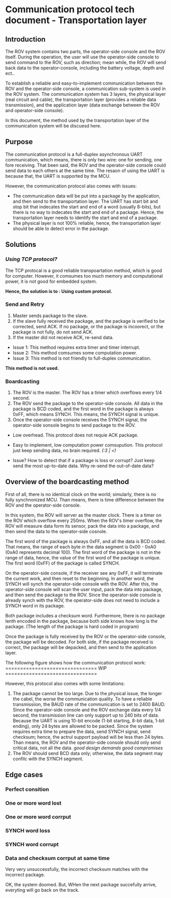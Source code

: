# Communication protocol tech document - Transportation layer

## Introduction

The ROV system contains two parts, the operator-side console and the ROV itself. During the operation, the user will use the operator-side console to send command to the ROV, such as direction; mean while, the ROV will send back data to the operator-console, including the battery voltage, depth and ect..

To establish a reliable and easy-to-implement communication between the ROV and the operator-side console, a communication sub-system is used in the ROV system. The communication system has 3 layers, the physical layer (real circuit and cable), the transportation layer (provides a reliable data transmission), and the application layer (data exchange between the ROV and operator-side console).

In this document, the method used by the transportation layer of the communication system will be discuesd here.


## Purpose

The communication protocol is a full-duplex asynchronous UART communication, which means, there is only two wire: one for sending, one fore receiving. That been said, the ROV and the operator-side console could send data to each others at the same time. The resaon of using the UART is because that, the UART is supported by the MCU.

However, the communication protocol also comes with issues:
- The communication data will be put into a package by the application, and then send to the transportation layer. The UART has start bit and stop bit that indecates the start and end of a word (usually 8-bits), but there is no way to indecates the start and end of a package. Hence, the transportation layer needs to identify the start and end of a package.
- The physical layer is not 100% reliable, hence, the transportation layer should be able to detect error in the package.

## Solutions

### _Using TCP protocol?_

The TCP protocal is a good reliable transpoartation method, which is good for computer. However, it comsumes too much memory and computational power, it is not good for embedded system.

**Hence, the solution is to : Using custom protocol.**

### Send and Retry

1. Master sends package to the slave.
2. If the slave fully received the package, and the package is verified to be corrected, send ACK. If no package, or the package is incoorect, or the package is not fully, do not send ACK.
3. If the master did not receive ACK, re-send data.

- Issue 1: This method requires extra timer and timer interrupt.
- Issue 2: This method comsumes some computation power.
- Issue 3: This method is not friendly to full-duplex communication.

**This method is not used.**

### Boardcasting

1. The ROV is the master. The ROV has a timer which overflows every 1/4 second.
2. The ROV send the package to the operator-side console. All data in the package is BCD coded, and the first word in the package is always 0xFF, which means SYNCH. This means, the SYNCH signal is unique.
3. Once the operator-side console receives the SYNCH signal, the operator-side sonsole begins to send package to the ROV.

- Low overhead. This protocol does not requie ACK package.
- Easy to implement, low computation power comsupution. This protocol just keep sending data, no brain required. _(:3 _| <)__

- Issue? How to detect that if a package is loss or corrupt? Just keep send the most up-to-date data. Why re-send the out-of-date data?


## Overview of the boardcasting method

First of all, there is no identical clock on the world; simularly, there is no fully synchnonized MCU. Than means, there is time difference between the ROV and the operator-side console.

In this system, the ROV will server as the master clock. There is a timer on the ROV which overflow every 250ms. When the ROV's timer overflow, the ROV will measure data form its sensor, pack the data into a package, and then send the data to the operator-side cosnole.

The first word of the package is always 0xFF, and all the data is BCD coded. That means, the range of each byte in the data segment is 0x00 - 0xA0 (0xA0 represents decimal 100). The first word of the package is not in the range of data, hence, the value of the first word of the package is unique. The first word (0xFF) of the package is called SYNCH.

On the operator-side console, if the receiver see any 0xFF, it will terminate the current work, and then reset to the beginning. In another word, the SYNCH will synch the operator-side console with the ROV. After this, the operator-side console will scan the user input, pack the data into package, and then send the package to the ROV. Since the operator-side console is already synch with the ROV, the operator-side does not need to include a SYNCH word in its package.

Both package includes a checksum word. Furthermore, there is no package lenth encoded in the package, because both side knows how long is the package. (The length of the package is hard coded in program)

Once the package is fully received by the ROV or the operator-side console, the package will be decoded. For both side, if the package received is correct, the package will be depacked, and then send to the application layer.

The following figure shows how the communication protocol work:
===============================  WIP  ===============================

However, this protocol also comes with some limitations:
1. The package cannot be too large. Due to the physical issue, the longer the cabel, the worse the communication quality. To have a reliable transmissiion, the BAUD rate of the communication is set to 2400 BAUD. Since the operator-side console and the ROV exchange data every 1/4 second, the transmission line can only support up to 240 bits of data. Because the UART is using 10-bit encode (1-bit starting, 8-bit data, 1-bit ending), only 24 bytes are allowed to be packed. Since the system requires extra time to prepare the data, send SYNCH signal, send checksum; hence, the actrul support payload will be less than 24 bytes. Than means, the ROV and the operator-side console should only send critical data, not all the data. _good design demands good compromises_
2. The ROV should send BCD data only; otherwise, the data segment may confilc with the SYNCH segment.


## Edge cases

### Perfect consition


### One or more word lost



### One or more word corrput



### SYNCH word loss



### SYNCH word corrupt



### Data and checksum corrput at same time

Very very unsuccessfully, the incorrect checksum matches with the incorrect package.

OK, the system doomed. But, WHen the next package succefully arrive, everyting will go back on the track.
